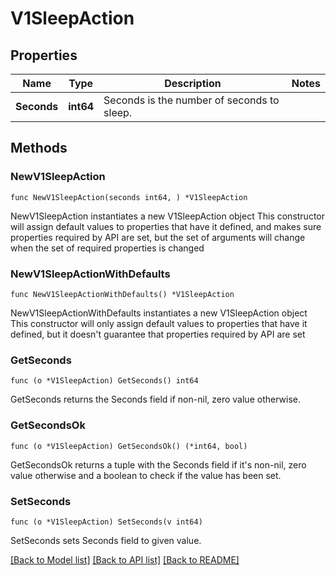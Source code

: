 # V1SleepAction

## Properties

Name | Type | Description | Notes
------------ | ------------- | ------------- | -------------
**Seconds** | **int64** | Seconds is the number of seconds to sleep. | 

## Methods

### NewV1SleepAction

`func NewV1SleepAction(seconds int64, ) *V1SleepAction`

NewV1SleepAction instantiates a new V1SleepAction object
This constructor will assign default values to properties that have it defined,
and makes sure properties required by API are set, but the set of arguments
will change when the set of required properties is changed

### NewV1SleepActionWithDefaults

`func NewV1SleepActionWithDefaults() *V1SleepAction`

NewV1SleepActionWithDefaults instantiates a new V1SleepAction object
This constructor will only assign default values to properties that have it defined,
but it doesn't guarantee that properties required by API are set

### GetSeconds

`func (o *V1SleepAction) GetSeconds() int64`

GetSeconds returns the Seconds field if non-nil, zero value otherwise.

### GetSecondsOk

`func (o *V1SleepAction) GetSecondsOk() (*int64, bool)`

GetSecondsOk returns a tuple with the Seconds field if it's non-nil, zero value otherwise
and a boolean to check if the value has been set.

### SetSeconds

`func (o *V1SleepAction) SetSeconds(v int64)`

SetSeconds sets Seconds field to given value.



[[Back to Model list]](../README.md#documentation-for-models) [[Back to API list]](../README.md#documentation-for-api-endpoints) [[Back to README]](../README.md)


